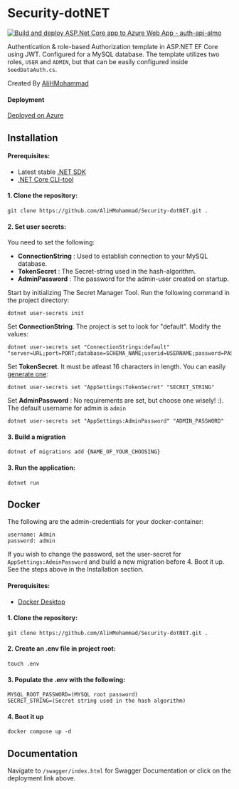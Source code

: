 # Security-dotNET
[![Build and deploy ASP.Net Core app to Azure Web App - auth-api-almo](https://github.com/AliHMohammad/Security-dotNET/actions/workflows/master_auth-api-almo.yml/badge.svg)](https://github.com/AliHMohammad/Security-dotNET/actions/workflows/master_auth-api-almo.yml)

Authentication & role-based Authorization template in ASP.NET EF Core using JWT. Configured for a MySQL database. The template utilizes two roles, `USER` and `ADMIN`, but that can be easily configured inside `SeedDataAuth.cs`.

Created By [AliHMohammad](https://github.com/AliHMohammad)

#### Deployment
[Deployed on Azure](https://auth-api-almo.azurewebsites.net/swagger/index.html)


## Installation


#### Prerequisites:

* Latest stable [.NET SDK](https://dotnet.microsoft.com/en-us/download)
* [.NET Core CLI-tool](https://learn.microsoft.com/en-us/ef/core/cli/dotnet)

#### 1. Clone the repository:

```
git clone https://github.com/AliHMohammad/Security-dotNET.git .
```

#### 2. Set user secrets:

You need to set the following: 

* __ConnectionString__ : Used to establish connection to your MySQL database.
* __TokenSecret__ : The Secret-string used in the hash-algorithm.
* __AdminPassword__ : The password for the admin-user created on startup.

Start by initializing The Secret Manager Tool. Run the following command in the project directory:

```
dotnet user-secrets init
```

Set __ConnectionString__. The project is set to look for "default". Modify the values:

```
dotnet user-secrets set "ConnectionStrings:default" "server=URL;port=PORT;database=SCHEMA_NAME;userid=USERNAME;password=PASSWORD"
```

Set __TokenSecret__. It must be atleast 16 characters in length. You can easily [generate one](https://dev.to/tkirwa/generate-a-random-jwt-secret-key-39j4):

```
dotnet user-secrets set "AppSettings:TokenSecret" "SECRET_STRING"
```

Set __AdminPassword__ : No requirements are set, but choose one wisely! :). The default username for admin is `admin`

```
dotnet user-secrets set "AppSettings:AdminPassword" "ADMIN_PASSWORD"
```

#### 3. Build a migration

```
dotnet ef migrations add {NAME_OF_YOUR_CHOOSING}
```


#### 3. Run the application:


```
dotnet run 
```





## Docker

The following are the admin-credentials for your docker-container:

```
username: Admin
password: admin
```

If you wish to change the password, set the user-secret for `AppSettings:AdminPassword` and build a new migration before 4. Boot it up. See the steps above in the Installation section.

#### Prerequisites:

* [Docker Desktop](https://www.docker.com/products/docker-desktop/)

#### 1. Clone the repository:

```
git clone https://github.com/AliHMohammad/Security-dotNET.git .
```

#### 2. Create an .env file in project root:

```
touch .env
```

#### 3. Populate the .env with the following:

```
MYSQL_ROOT_PASSWORD=(MYSQL root password)
SECRET_STRING=(Secret string used in the hash algorithm)
```

#### 4. Boot it up

```
docker compose up -d
```

## Documentation

Navigate to `/swagger/index.html` for Swagger Documentation or click on the deployment link above.

